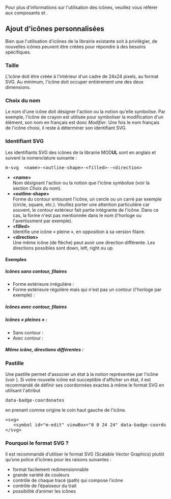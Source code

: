 <modul-icon-gallery></modul-icon-gallery>

<p class="m-u--typo--precision m-u--margin-top--l">Pour plus d'informations sur l'utilisation des icônes, veuillez vous référer aux composants <modul-go name="m-icon"></modul-go> et <modul-go name="m-icon-button"></modul-go>.</p>

## Ajout d'icônes personnalisées
Bien que l'utilisation d'icônes de la librairie existante soit à privilégier, de nouvelles icônes peuvent être créées pour répondre à des besoins spécifiques.

### Taille
L'icône doit être créée à l'intérieur d'un cadre de 24x24 pixels, au format SVG. Au minimum, l'icône doit occuper entièrement une des deux dimensions.

### Choix du nom
Le nom d'une icône doit désigner l'action ou la notion qu'elle symbolise. Par exemple, l'icône de crayon est utilisée pour symboliser la modification d'un élément, son nom en français est donc <em>Modifier</em>. Une fois le nom français de l'icône choisi, il reste à déterminer son identifiant SVG.

### Identifiant SVG
Les identifiants SVG des icônes de la librairie MOD<strong>UL</strong> sont en anglais et suivent la nomenclature suivante :

<pre>m-svg__&lt;name&gt;-&lt;outline-shape&gt;-&lt;filled&gt;--&lt;direction&gt;</pre>

* **&lt;name&gt;**<br>Nom désignant l'action ou la notion que l'icône symbolise (voir la section <em>Choix du nom</em>).
* **&lt;outline-shape&gt;**<br>Forme du contour entourant l'icône, un cercle ou un carré par exemple (circle, square, etc.). Veuillez porter une attention particulière car souvent, le contour extérieur fait partie intégrante de l'icône. Dans ce cas, la forme n'est pas mentionnée dans le nom (l'horloge ou l'avertissment par exemple).
* **&lt;filled&gt;**<br>Identifie une icône « pleine », en opposition à sa version filaire.
* **&lt;direction&gt;**<br>Une même icône (de flèche) peut avoir une direction différente. Les directions possibles sont down, left, right ou up.


#### Exemples
##### Icônes sans contour, filaires
* Forme extérieure irrégulière :<br>
   <m-icon name="m-svg__edit" size="24px"></m-icon><m-icon name="m-svg__video" size="24px"></m-icon>
* Forme extérieure régulière mais qui n'est pas un contour (l'horloge par exemple) :<br>
   <m-icon name="m-svg__clock" size="24px"></m-icon><m-icon name="m-svg__warning" size="24px"></m-icon>

##### Icônes avec contour, filaires
<m-icon name="m-svg__video-square" size="24px"></m-icon><m-icon name="m-svg__image-square" size="24px"></m-icon>

##### Icônes « pleines » :
* Sans contour :<br>
   <m-icon name="m-svg__video-filled" size="24px"></m-icon><m-icon name="m-svg__arrow-head-filled" size="24px"></m-icon>
* Avec contour :<br>
   <m-icon name="m-svg__add-circle-filled" size="24px">

##### Même icône, directions différentes :
<m-icon name="m-svg__chevron-circle--down" size="24px"></m-icon>
<m-icon name="m-svg__chevron-circle--left" size="24px"></m-icon>
<m-icon name="m-svg__chevron-circle--right" size="24px"></m-icon>
<m-icon name="m-svg__chevron-circle--up" size="24px"></m-icon>

### Pastille
Une pastille permet d'associer un état à la notion représentée par l'icône (voir <modul-go name="m-icon"></modul-go>). Si votre nouvelle icône est succeptible d'afficher un état, il est recommandé de définir ses coordonnées exactes à même le format SVG en utilisant l'attribut <pre class="m-u--display--inline">data-badge-coordonates</pre> en prenant comme origine le coin haut gauche de l'icône.
<pre>
&lt;svg&gt;
   &lt;symbol id="m-edit" viewBox="0 0 24 24" data-badge-coordonates="20 23"&gt;&lt;/symbol&gt;
&lt;/svg&gt;
</pre>

### Pourquoi le format SVG ?
Il est recommandé d’utiliser le format SVG (Scalable Vector Graphics) plutôt qu’une police d'icônes pour les raisons suivantes&nbsp;:
* format facilement redimensionnable
* grande variété  de couleurs
* contrôle de chaque tracé (path) qui compose l’icône
* contrôle de l’épaisseur du trait
* possibilité d’animer les icônes